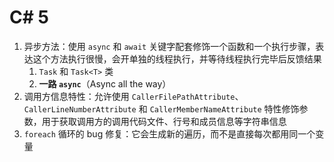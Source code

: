 # C# 5

1. 异步方法：使用 `async` 和 `await` 关键字配套修饰一个函数和一个执行步骤，表达这个方法执行很慢，会开单独的线程执行，并等待线程执行完毕后反馈结果
    1. `Task` 和 `Task<T>` 类
    2. **一路 `async`**（Async all the way）
2. 调用方信息特性：允许使用 `CallerFilePathAttribute`、`CallerLineNumberAttribute` 和 `CallerMemberNameAttribute` 特性修饰参数，用于获取调用方的调用代码文件、行号和成员信息等字符串信息
3. `foreach` 循环的 bug 修复：它会生成新的遍历，而不是直接每次都用同一个变量